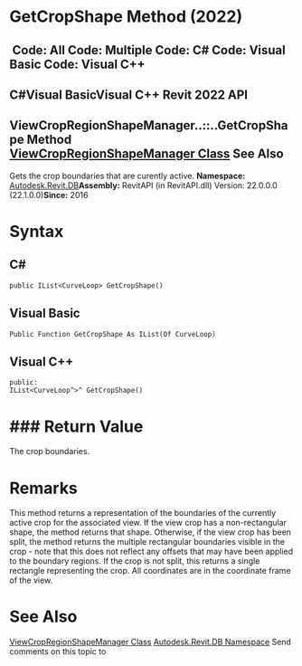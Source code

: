 # GetCropShape Method (2022)

﻿
 Code: All Code: Multiple Code: C# Code: Visual Basic Code: Visual C++   
---  
C#Visual BasicVisual C++
Revit 2022 API  
---  
ViewCropRegionShapeManager..::..GetCropShape Method   
[ViewCropRegionShapeManager Class](2610cb66-5dae-9fc8-4e83-7dfe88085abb.md "ViewCropRegionShapeManager Class") See Also  
---  
Gets the crop boundaries that are curently active. 
**Namespace:** [Autodesk.Revit.DB](87546ba7-461b-c646-cbb1-2cb8f5bff8b2.md "Autodesk.Revit.DB Namespace")**Assembly:** RevitAPI (in RevitAPI.dll) Version: 22.0.0.0 (22.1.0.0)**Since:** 2016 
# Syntax
C#  
---  
```text
public IList<CurveLoop> GetCropShape()
```
  
Visual Basic  
---  
```text
Public Function GetCropShape As IList(Of CurveLoop)
```
  
Visual C++  
---  
```text
public:
IList<CurveLoop^>^ GetCropShape()
```
  
# ### Return Value
The crop boundaries. 
# Remarks
This method returns a representation of the boundaries of the currently active crop for the associated view. If the view crop has a non-rectangular shape, the method returns that shape. Otherwise, if the view crop has been split, the method returns the multiple rectangular boundaries visible in the crop - note that this does not reflect any offsets that may have been applied to the boundary regions. If the crop is not split, this returns a single rectangle representing the crop. All coordinates are in the coordinate frame of the view. 
# See Also
[ViewCropRegionShapeManager Class](2610cb66-5dae-9fc8-4e83-7dfe88085abb.md "ViewCropRegionShapeManager Class")
[Autodesk.Revit.DB Namespace](87546ba7-461b-c646-cbb1-2cb8f5bff8b2.md "Autodesk.Revit.DB Namespace")
Send comments on this topic to 
